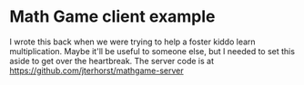 # Math Game client example

I wrote this back when we were trying to help a foster kiddo learn multiplication. Maybe it'll be useful to someone else, but I needed to set this aside to get over the heartbreak. The server code is at
https://github.com/jterhorst/mathgame-server
